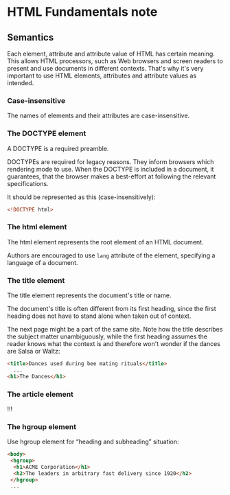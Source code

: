 # HTML Fundamentals note

## Semantics
Each element, attribute and attribute value of HTML has certain meaning. This allows HTML processors, such as Web browsers and screen readers to present and use documents in different contexts. That's why it's very important to use HTML elements, attributes and attribute values as intended.

### Case-insensitive
The names of elements and their attributes are case-insensitive.

### The DOCTYPE element
A DOCTYPE is a required preamble.

DOCTYPEs are required for legacy reasons. They inform browsers which rendering mode to use. When the DOCTYPE is included in a document, it guarantees, that the browser makes a best-effort at following the relevant specifications.

It should be represented as this (case-insensitively):
```html
<!DOCTYPE html>
```

### The html element
The html element represents the root element of an HTML document.

Authors are encouraged to use `lang` attribute of the element, specifying a language of a document.

### The title element
The title element represents the document's title or name.

The document's title is often different from its first heading, since the first heading does not have to stand alone when taken out of context.

The next page might be a part of the same site. Note how the title describes the subject matter unambiguously, while the first heading assumes the reader knows what the context is and therefore won't wonder if the dances are Salsa or Waltz:
```html
<title>Dances used during bee mating rituals</title>
  ...
<h1>The Dances</h1>
```

### The article element
!!!

### The hgroup element
Use hgroup element for “heading and subheading” situation:
```html
<body>
 <hgroup>
  <h1>ACME Corporation</h1>
  <h2>The leaders in arbitrary fast delivery since 1920</h2>
 </hgroup>
 ...
```

